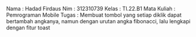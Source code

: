 Nama : Hadad Firdaus
Nim : 312310739
Kelas : TI.22.B1
Mata Kuliah : Pemrograman Mobile
Tugas : Membuat tombol yang setiap diklik dapat bertambah angkanya, namun dengan urutan angka fibonacci, lalu lengkapi dengan fitur toast
